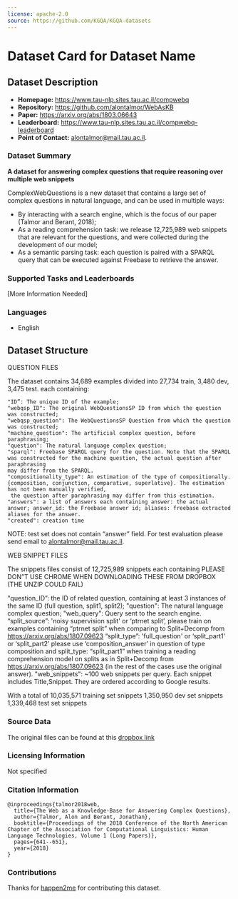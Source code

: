 ```yaml
---
license: apache-2.0
source: https://github.com/KGQA/KGQA-datasets
---
```


# Dataset Card for Dataset Name

## Dataset Description

- **Homepage:** https://www.tau-nlp.sites.tau.ac.il/compwebq
- **Repository:** https://github.com/alontalmor/WebAsKB
- **Paper:** https://arxiv.org/abs/1803.06643
- **Leaderboard:** https://www.tau-nlp.sites.tau.ac.il/compwebq-leaderboard
- **Point of Contact:** alontalmor@mail.tau.ac.il.

### Dataset Summary

**A dataset for answering complex questions that require reasoning over multiple web snippets**

ComplexWebQuestions is a new dataset that contains a large set of complex questions in natural language, and can be used in multiple ways:

  - By interacting with a search engine, which is the focus of our paper (Talmor and Berant, 2018);
  - As a reading comprehension task: we release 12,725,989 web snippets that are relevant for the questions, and were collected during the development of our model; 
  - As a semantic parsing task: each question is paired with a SPARQL query that can be executed against Freebase to retrieve the answer.

### Supported Tasks and Leaderboards

[More Information Needed]

### Languages

- English

## Dataset Structure

QUESTION FILES

The dataset contains 34,689 examples divided into 27,734 train, 3,480 dev, 3,475 test.
each containing:

```
"ID”: The unique ID of the example; 
"webqsp_ID": The original WebQuestionsSP ID from which the question was constructed; 
"webqsp_question": The WebQuestionsSP Question from which the question was constructed; 
"machine_question": The artificial complex question, before paraphrasing; 
"question": The natural language complex question; 
"sparql": Freebase SPARQL query for the question. Note that the SPARQL was constructed for the machine question, the actual question after paraphrasing
may differ from the SPARQL. 
"compositionality_type": An estimation of the type of compositionally. {composition, conjunction, comparative, superlative}. The estimation has not been manually verified,
 the question after paraphrasing may differ from this estimation.
"answers": a list of answers each containing answer: the actual answer; answer_id: the Freebase answer id; aliases: freebase extracted aliases for the answer.
"created": creation time
```

NOTE: test set does not contain “answer” field. For test evaluation please send email to 
alontalmor@mail.tau.ac.il.


WEB SNIPPET FILES


The snippets files consist of 12,725,989 snippets each containing
PLEASE DON”T USE CHROME WHEN DOWNLOADING THESE FROM DROPBOX (THE UNZIP COULD FAIL)

"question_ID”: the ID of related question, containing at least 3 instances of the same ID (full question, split1, split2); 
"question": The natural language complex question; 
"web_query": Query sent to the search engine. 
“split_source”: 'noisy supervision split' or ‘ptrnet split’, please train on examples containing “ptrnet split” when comparing to Split+Decomp  from https://arxiv.org/abs/1807.09623
“split_type”: 'full_question' or ‘split_part1' or ‘split_part2’ please use ‘composition_answer’ in question of type composition and split_type: “split_part1” when training a reading comprehension model on splits as in Split+Decomp  from https://arxiv.org/abs/1807.09623 (in the rest of the cases use the original answer).
"web_snippets": ~100 web snippets per query. Each snippet includes Title,Snippet. They are ordered according to Google results.

With a total of
10,035,571 training set snippets
1,350,950 dev set snippets
1,339,468 test set snippets


### Source Data

The original files can be found at this [dropbox link](https://www.dropbox.com/sh/7pkwkrfnwqhsnpo/AACuu4v3YNkhirzBOeeaHYala)


### Licensing Information

Not specified

### Citation Information

```
@inproceedings{talmor2018web,
  title={The Web as a Knowledge-Base for Answering Complex Questions},
  author={Talmor, Alon and Berant, Jonathan},
  booktitle={Proceedings of the 2018 Conference of the North American Chapter of the Association for Computational Linguistics: Human Language Technologies, Volume 1 (Long Papers)},
  pages={641--651},
  year={2018}
}
```

### Contributions

Thanks for [happen2me](https://github.com/happen2me) for contributing this dataset.
